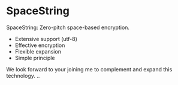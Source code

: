 # SpaceString
SpaceString: Zero-pitch space-based encryption.

- Extensive support (utf-8)
- Effective encryption
- Flexible expansion
- Simple principle

We look forward to your joining me to complement and expand this technology.
.᠎᠎᠎᠎᠎᠎᠎᠎᠎᠎᠎᠎᠎᠎᠎᠎᠎᠎᠎᠎᠎᠎᠎᠎᠎​᠎​᠎​᠎᠎᠎᠎᠎᠎᠎᠎᠎᠎᠎᠎᠎᠎᠎᠎᠎᠎᠎᠎᠎᠎᠎᠎᠎᠎᠎​​᠎​᠎᠎᠎᠎᠎᠎᠎᠎᠎᠎᠎᠎᠎᠎᠎᠎᠎᠎᠎᠎᠎᠎᠎᠎᠎᠎᠎᠎​​᠎᠎᠎᠎​᠎᠎᠎᠎᠎᠎᠎᠎᠎᠎᠎᠎᠎᠎᠎᠎᠎᠎᠎᠎᠎᠎᠎᠎᠎​​᠎​​​᠎᠎᠎᠎᠎᠎᠎᠎᠎᠎᠎᠎᠎᠎᠎᠎᠎᠎᠎᠎᠎᠎᠎᠎᠎᠎​​᠎​᠎​​᠎᠎᠎᠎᠎᠎᠎᠎᠎᠎᠎᠎᠎᠎᠎᠎᠎᠎᠎᠎᠎᠎᠎᠎᠎᠎​᠎᠎᠎᠎᠎᠎᠎᠎᠎᠎᠎᠎᠎᠎᠎᠎᠎᠎᠎᠎᠎᠎᠎᠎᠎᠎᠎᠎᠎᠎​​​​᠎᠎​᠎᠎᠎᠎᠎᠎᠎᠎᠎᠎᠎᠎᠎᠎᠎᠎᠎᠎᠎᠎᠎᠎᠎᠎᠎​​᠎​​​​᠎᠎᠎᠎᠎᠎᠎᠎᠎᠎᠎᠎᠎᠎᠎᠎᠎᠎᠎᠎᠎᠎᠎᠎᠎​​​᠎​᠎​᠎᠎᠎᠎᠎᠎᠎᠎᠎᠎᠎᠎᠎᠎᠎᠎᠎᠎᠎᠎᠎᠎᠎᠎᠎᠎​᠎᠎᠎᠎᠎᠎᠎᠎᠎᠎᠎᠎᠎᠎᠎᠎᠎᠎᠎᠎᠎᠎᠎᠎᠎᠎᠎᠎᠎᠎​​᠎᠎​​᠎᠎᠎᠎᠎᠎᠎᠎᠎᠎᠎᠎᠎᠎᠎᠎᠎᠎᠎᠎᠎᠎᠎᠎᠎᠎​​᠎​​​​᠎᠎᠎᠎᠎᠎᠎᠎᠎᠎᠎᠎᠎᠎᠎᠎᠎᠎᠎᠎᠎᠎᠎᠎᠎​​​᠎᠎​᠎᠎᠎᠎᠎᠎᠎᠎᠎᠎᠎᠎᠎᠎᠎᠎᠎᠎᠎᠎᠎᠎᠎᠎᠎᠎᠎​᠎᠎᠎᠎᠎᠎᠎᠎᠎᠎᠎᠎᠎᠎᠎᠎᠎᠎᠎᠎᠎᠎᠎᠎᠎᠎᠎᠎᠎᠎​​​᠎​᠎​᠎᠎᠎᠎᠎᠎᠎᠎᠎᠎᠎᠎᠎᠎᠎᠎᠎᠎᠎᠎᠎᠎᠎᠎᠎​​​᠎᠎​​᠎᠎᠎᠎᠎᠎᠎᠎᠎᠎᠎᠎᠎᠎᠎᠎᠎᠎᠎᠎᠎᠎᠎᠎᠎​​᠎​᠎᠎​᠎᠎᠎᠎᠎᠎᠎᠎᠎᠎᠎᠎᠎᠎᠎᠎᠎᠎᠎᠎᠎᠎᠎᠎᠎​​᠎​​​᠎᠎᠎᠎᠎᠎᠎᠎᠎᠎᠎᠎᠎᠎᠎᠎᠎᠎᠎᠎᠎᠎᠎᠎᠎᠎​​᠎᠎​​​᠎᠎᠎᠎᠎᠎᠎᠎᠎᠎᠎᠎᠎᠎᠎᠎᠎᠎᠎᠎᠎᠎᠎᠎᠎᠎​᠎᠎᠎᠎᠎᠎᠎᠎᠎᠎᠎᠎᠎᠎᠎᠎᠎᠎᠎᠎᠎᠎᠎᠎᠎᠎᠎᠎᠎᠎​​᠎​​᠎​᠎᠎᠎᠎᠎᠎᠎᠎᠎᠎᠎᠎᠎᠎᠎᠎᠎᠎᠎᠎᠎᠎᠎᠎᠎​​​​᠎᠎​᠎᠎᠎᠎᠎᠎᠎᠎᠎᠎᠎᠎᠎᠎᠎᠎᠎᠎᠎᠎᠎᠎᠎᠎᠎᠎​᠎᠎᠎᠎᠎᠎᠎᠎᠎᠎᠎᠎᠎᠎᠎᠎᠎᠎᠎᠎᠎᠎᠎᠎᠎᠎᠎᠎᠎᠎​​᠎​​᠎᠎᠎᠎᠎᠎᠎᠎᠎᠎᠎᠎᠎᠎᠎᠎᠎᠎᠎᠎᠎᠎᠎᠎᠎᠎᠎​​᠎​᠎᠎​᠎᠎᠎᠎᠎᠎᠎᠎᠎᠎᠎᠎᠎᠎᠎᠎᠎᠎᠎᠎᠎᠎᠎᠎᠎​​​᠎​᠎᠎᠎᠎᠎᠎᠎᠎᠎᠎᠎᠎᠎᠎᠎᠎᠎᠎᠎᠎᠎᠎᠎᠎᠎᠎᠎​​​᠎​᠎᠎᠎᠎᠎᠎᠎᠎᠎᠎᠎᠎᠎᠎᠎᠎᠎᠎᠎᠎᠎᠎᠎᠎᠎᠎᠎​​᠎​​᠎᠎᠎᠎᠎᠎᠎᠎᠎᠎᠎᠎᠎᠎᠎᠎᠎᠎᠎᠎᠎᠎᠎᠎᠎᠎᠎​​᠎᠎​᠎​᠎᠎᠎᠎᠎᠎᠎᠎᠎᠎᠎᠎᠎᠎᠎᠎᠎᠎᠎᠎᠎᠎᠎᠎᠎᠎​᠎᠎᠎᠎᠎᠎᠎᠎᠎᠎᠎᠎᠎᠎᠎᠎᠎᠎᠎᠎᠎᠎᠎᠎᠎᠎᠎᠎᠎᠎​​​᠎​​​᠎᠎᠎᠎᠎᠎᠎᠎᠎᠎᠎᠎᠎᠎᠎᠎᠎᠎᠎᠎᠎᠎᠎᠎᠎​​᠎​​​​᠎᠎᠎᠎᠎᠎᠎᠎᠎᠎᠎᠎᠎᠎᠎᠎᠎᠎᠎᠎᠎᠎᠎᠎᠎​​​᠎᠎​᠎᠎᠎᠎᠎᠎᠎᠎᠎᠎᠎᠎᠎᠎᠎᠎᠎᠎᠎᠎᠎᠎᠎᠎᠎᠎​​᠎​᠎​​.
